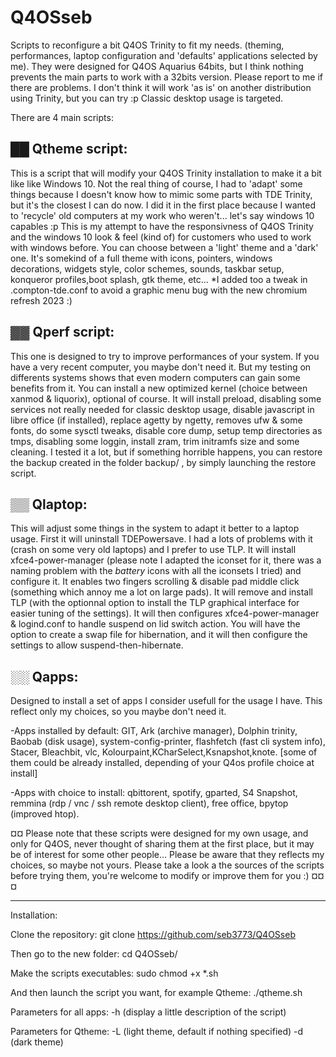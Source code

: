 # Q4OSseb

Scripts to reconfigure a bit Q4OS Trinity to fit my needs. (theming, performances, laptop configuration and 'defaults' applications selected by me).
They were designed for Q4OS Aquarius 64bits, but I think nothing prevents the main parts to work with a 32bits version. Please report to me if there are problems.
I don't think it will work 'as is' on another distribution using Trinity, but you can try :p
Classic desktop usage is targeted.

There are 4 main scripts:

## ██ Qtheme script:
This is a script that will modify your Q4OS Trinity installation to make it a bit like like Windows 10. Not the real thing of course, I had to 'adapt' some things because I doesn't know how to mimic some parts with TDE Trinity, but it's the closest I can do now. I did it in the first place because I wanted to 'recycle' old computers at my work who weren't... let's say windows 10 capables :p 
This is my attempt to have the responsivness of Q4OS Trinity and the windows 10 look & feel (kind of) for customers who used to work with windows before.
You can choose between a 'light' theme and a 'dark' one. It's somekind of a full theme with icons, pointers, windows decorations, widgets style, color schemes, sounds, taskbar setup, konqueror profiles,boot splash, gtk theme, etc...
*I added too a tweak in .compton-tde.conf to avoid a graphic menu bug with the new chromium refresh 2023 :)

## ▓▓ Qperf script:
This one is designed to try to improve performances of your system. If you have a very recent computer, you maybe don't need it. But my testing on differents systems shows that even modern computers can gain some benefits from it. You can install a new optimized kernel (choice between xanmod & liquorix), optional of course. It will install preload, disabling some services not really needed for classic desktop usage, disable javascript in libre office (if installed), replace agetty by ngetty, removes ufw & some fonts, do some sysctl tweaks, disable core dump, setup temp directories as tmps, disabling some loggin, install zram, trim initramfs size and some cleaning.
I tested it a lot, but if something horrible happens, you can restore the backup created in the folder backup/ , by simply launching the restore script.

## ▒▒ Qlaptop:
This will adjust some things in the system to adapt it better to a laptop usage. First it will uninstall TDEPowersave. I had a lots of problems with it (crash on some very old  laptops) and I prefer to use TLP. It will install xfce4-power-manager (please note I adapted the iconset for it, there was a naming problem with the *battery* icons with all the iconsets I tried) and configure it. It enables two fingers scrolling & disable pad middle click (something which annoy me a lot on large pads). It will remove and install TLP (with the optionnal option to install the TLP graphical interface for easier tuning of the settings). It will then configures xfce4-power-manager & logind.conf to handle suspend on lid switch action.
You will have the option to create a swap file for hibernation, and it will then configure the settings to allow suspend-then-hibernate.

## ░░ Qapps:
Designed to install a set of apps I consider usefull for the usage I have. This reflect only my choices, so you maybe don't need it.

-Apps installed by default: GIT, Ark (archive manager), Dolphin trinity, Baobab (disk usage), system-config-printer, flashfetch (fast cli system info), Stacer, Bleachbit, vlc, Kolourpaint,KCharSelect,Ksnapshot,knote. [some of them could be already installed, depending of your Q4os profile choice at install]

-Apps with choice to install: qbittorent, spotify, gparted, S4 Snapshot, remmina (rdp / vnc / ssh remote desktop client), free office, bpytop (improved htop).


¤¤ Please note that these scripts were designed for my own usage, and only for Q4OS, never thought of sharing them at the first place, but it may be of interest for some other people... Please be aware that they reflects my choices, so maybe not yours. Please take a look a the sources of the scripts before trying them, you're welcome to modify or improve them for you :)    ¤¤¤

______________________________________________________________________________________________________________________________________
Installation:

Clone the repository:
git clone https://github.com/seb3773/Q4OSseb

Then go to the new folder:
cd Q4OSseb/

Make the scripts executables:
sudo chmod +x *.sh

And then launch the script you want, for example Qtheme:
./qtheme.sh
 

Parameters for all apps:  -h   (display a little description of the script)

Parameters for Qtheme:
                          -L (light theme, default if nothing specified)
                          -d (dark theme)








  
